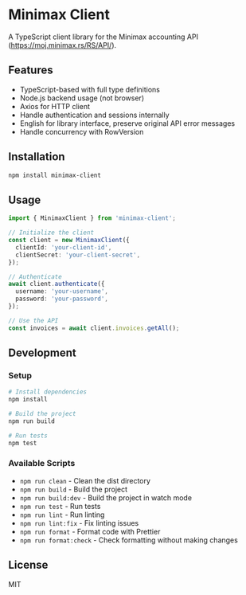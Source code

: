 # Minimax Client

A TypeScript client library for the Minimax accounting API (https://moj.minimax.rs/RS/API/).

## Features

- TypeScript-based with full type definitions
- Node.js backend usage (not browser)
- Axios for HTTP client
- Handle authentication and sessions internally
- English for library interface, preserve original API error messages
- Handle concurrency with RowVersion

## Installation

```bash
npm install minimax-client
```

## Usage

```typescript
import { MinimaxClient } from 'minimax-client';

// Initialize the client
const client = new MinimaxClient({
  clientId: 'your-client-id',
  clientSecret: 'your-client-secret',
});

// Authenticate
await client.authenticate({
  username: 'your-username',
  password: 'your-password',
});

// Use the API
const invoices = await client.invoices.getAll();
```

## Development

### Setup

```bash
# Install dependencies
npm install

# Build the project
npm run build

# Run tests
npm test
```

### Available Scripts

- `npm run clean` - Clean the dist directory
- `npm run build` - Build the project
- `npm run build:dev` - Build the project in watch mode
- `npm run test` - Run tests
- `npm run lint` - Run linting
- `npm run lint:fix` - Fix linting issues
- `npm run format` - Format code with Prettier
- `npm run format:check` - Check formatting without making changes

## License

MIT

